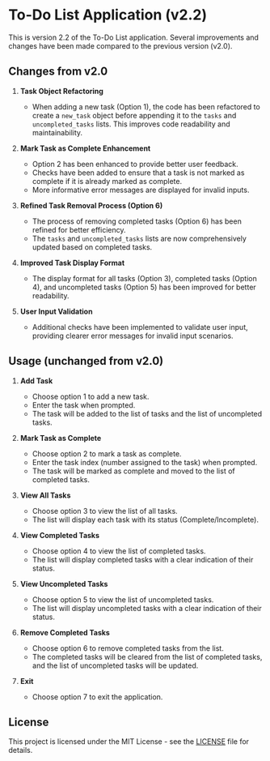# To-Do List Application (v2.2)

This is version 2.2 of the To-Do List application. Several improvements and changes have been made compared to the previous version (v2.0).

## Changes from v2.0

1. **Task Object Refactoring**
   - When adding a new task (Option 1), the code has been refactored to create a `new_task` object before appending it to the `tasks` and `uncompleted_tasks` lists. This improves code readability and maintainability.

2. **Mark Task as Complete Enhancement**
   - Option 2 has been enhanced to provide better user feedback.
   - Checks have been added to ensure that a task is not marked as complete if it is already marked as complete.
   - More informative error messages are displayed for invalid inputs.

3. **Refined Task Removal Process (Option 6)**
   - The process of removing completed tasks (Option 6) has been refined for better efficiency.
   - The `tasks` and `uncompleted_tasks` lists are now comprehensively updated based on completed tasks.

4. **Improved Task Display Format**
   - The display format for all tasks (Option 3), completed tasks (Option 4), and uncompleted tasks (Option 5) has been improved for better readability.

5. **User Input Validation**
   - Additional checks have been implemented to validate user input, providing clearer error messages for invalid input scenarios.

## Usage (unchanged from v2.0)

1. **Add Task**
   - Choose option 1 to add a new task.
   - Enter the task when prompted.
   - The task will be added to the list of tasks and the list of uncompleted tasks.

2. **Mark Task as Complete**
   - Choose option 2 to mark a task as complete.
   - Enter the task index (number assigned to the task) when prompted.
   - The task will be marked as complete and moved to the list of completed tasks.

3. **View All Tasks**
   - Choose option 3 to view the list of all tasks.
   - The list will display each task with its status (Complete/Incomplete).

4. **View Completed Tasks**
   - Choose option 4 to view the list of completed tasks.
   - The list will display completed tasks with a clear indication of their status.

5. **View Uncompleted Tasks**
   - Choose option 5 to view the list of uncompleted tasks.
   - The list will display uncompleted tasks with a clear indication of their status.

6. **Remove Completed Tasks**
   - Choose option 6 to remove completed tasks from the list.
   - The completed tasks will be cleared from the list of completed tasks, and the list of uncompleted tasks will be updated.

7. **Exit**
   - Choose option 7 to exit the application.


## License

This project is licensed under the MIT License - see the [LICENSE](https://github.com/sage9705/ToDo-App/blob/main/LICENSE) file for details.
